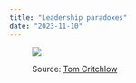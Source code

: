```yaml
---
title: "Leadership paradoxes"
date: "2023-11-10"
---
```


<figure>

![](https://testwhere.wordpress.com/wp-content/uploads/2023/11/image-7.png?w=1024)

<figcaption>

Source: [Tom Critchlow](https://www.linkedin.com/posts/tomcritchlow_leadership-is-full-of-paradoxes-the-best-activity-7118769713236602880-_ES-/)

</figcaption>

</figure>
